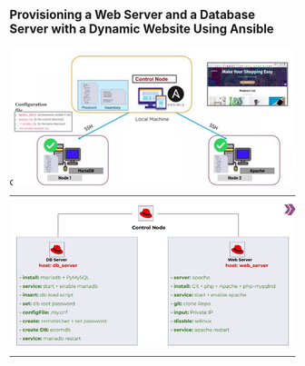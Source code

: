 ## Provisioning a Web Server and a Database Server with a Dynamic Website Using Ansible


<p align="center">
    <img alt="hpa" src="https://github.com/cagatayakk/Ansible/blob/main/00_project/dynamic-webseite/01.jpg" >
</p>
<hr>

<p align="center">
    <img alt="hpa" src="https://github.com/cagatayakk/Ansible/blob/main/00_project/dynamic-webseite/02.jpg" >
</p>
<hr>
